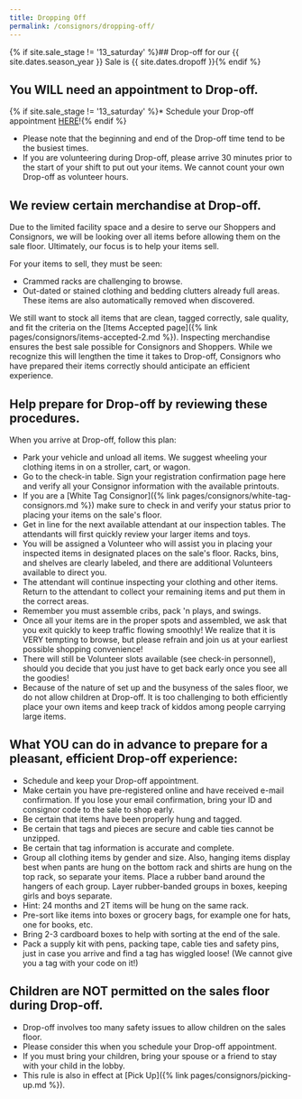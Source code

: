 ```yaml
---
title: Dropping Off
permalink: /consignors/dropping-off/
---
```


{% if site.sale_stage != '13_saturday' %}## Drop-off for our {{ site.dates.season_year }} Sale is {{ site.dates.dropoff }}{% endif %}

## You WILL need an appointment to Drop-off.

{% if site.sale_stage != '13_saturday' %}* Schedule your Drop-off appointment [HERE](http://www.mysalemanager.net/drp_start.aspx?partnercode=BFAW)!{% endif %}
* Please note that the beginning and end of the Drop-off time tend to be the busiest times.
* If you are volunteering during Drop-off, please arrive 30 minutes prior to the start of your shift to put out your items. We cannot count your own Drop-off as volunteer hours.

## We review certain merchandise at Drop-off.

Due to the limited facility space and a desire to serve our Shoppers and Consignors, we will be looking over all items before allowing them on the sale floor. Ultimately, our focus is to help your items sell.

For your items to sell, they must be seen:

* Crammed racks are challenging to browse.
* Out-dated or stained clothing and bedding clutters already full areas. These items are also automatically removed when discovered.

We still want to stock all items that are clean, tagged correctly, sale quality, and fit the criteria on the [Items Accepted page]({% link pages/consignors/items-accepted-2.md %}). Inspecting merchandise ensures the best sale possible for Consignors and Shoppers. While we recognize this will lengthen the time it takes to Drop-off, Consignors who have prepared their items correctly should anticipate an efficient experience.

## Help prepare for Drop-off by reviewing these procedures.

When you arrive at Drop-off, follow this plan:

* Park your vehicle and unload all items. We suggest wheeling your clothing items in on a stroller, cart, or wagon.
* Go to the check-in table. Sign your registration confirmation page here and verify all your Consignor information with the available printouts.
* If you are a [White Tag Consignor]({% link pages/consignors/white-tag-consignors.md %}) make sure to check in and verify your status prior to placing your items on the sale's floor.
* Get in line for the next available attendant at our inspection tables. The attendants will first quickly review your larger items and toys.
* You will be assigned a Volunteer who will assist you in placing your inspected items in designated places on the sale's floor. Racks, bins, and shelves are clearly labeled, and there are additional Volunteers available to direct you.
* The attendant will continue inspecting your clothing and other items. Return to the attendant to collect your remaining items and put them in the correct areas.
* Remember you must assemble cribs, pack 'n plays, and swings.
* Once all your items are in the proper spots and assembled, we ask that you exit quickly to keep traffic flowing smoothly! We realize that it is VERY tempting to browse, but please refrain and join us at your earliest possible shopping convenience!
* There will still be Volunteer slots available (see check-in personnel), should you decide that you just have to get back early once you see all the goodies!
* Because of the nature of set up and the busyness of the sales floor, we do not allow children at Drop-off. It is too challenging to both efficiently place your own items and keep track of kiddos among people carrying large items.

## What YOU can do in advance to prepare for a pleasant, efficient Drop-off experience:

* Schedule and keep your Drop-off appointment.
* Make certain you have pre-registered online and have received e-mail confirmation. If you lose your email confirmation, bring your ID and consignor code to the sale to shop early.
* Be certain that items have been properly hung and tagged.
* Be certain that tags and pieces are secure and cable ties cannot be unzipped.
* Be certain that tag information is accurate and complete.
* Group all clothing items by gender and size. Also, hanging items display best when pants are hung on the bottom rack and shirts are hung on the top rack, so separate your items. Place a rubber band around the hangers of each group. Layer rubber-banded groups in boxes, keeping girls and boys separate.
* Hint: 24 months and 2T items will be hung on the same rack.
* Pre-sort like items into boxes or grocery bags, for example one for hats, one for books, etc.
* Bring 2-3 cardboard boxes to help with sorting at the end of the sale.
* Pack a supply kit with pens, packing tape, cable ties and safety pins, just in case you arrive and find a tag has wiggled loose! (We cannot give you a tag with your code on it!)

## Children are NOT permitted on the sales floor during Drop-off.

* Drop-off involves too many safety issues to allow children on the sales floor.
* Please consider this when you schedule your Drop-off appointment.
* If you must bring your children, bring your spouse or a friend to stay with your child in the lobby.
* This rule is also in effect at [Pick Up]({% link pages/consignors/picking-up.md %}).
